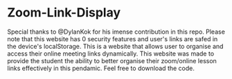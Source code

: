 # Zoom-Link-Display
Special thanks to @DylanKok for his imense contribution in this repo.
Please note that this website has 0 security features and user's links are safed in the device's localStorage.
This is a website that allows user to organise and access their online meeting links dynamically.
This website was made to provide the student the ability to better organise their zoom/online lesson links effectively in this pendamic. 
Feel free to download the code.
